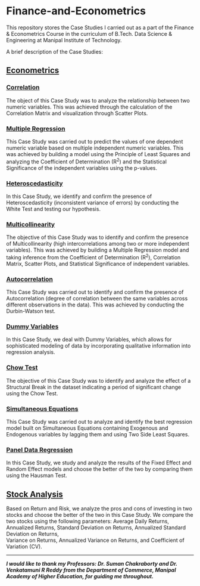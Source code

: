 # Finance-and-Econometrics

This repository stores the Case Studies I carried out as a part of the Finance & Econometrics Course in the curriculum of B.Tech. Data Science & Engineering 
at Manipal Institute of Technology. 

A brief description of the Case Studies:

## [Econometrics](/Econometrics)

### [Correlation](/Econometrics/Correlation.pdf)
The object of this Case Study was to analyze the relationship between two numeric variables. This was achieved through the calculation of the Correlation Matrix and 
visualization through Scatter Plots.

### [Multiple Regression](/Econometrics/Multiple&#32;Regression.pdf)
This Case Study was carried out to predict the values of one dependent numeric variable based on multiple independent numeric variables. This was achieved by building a model 
using the Principle of Least Squares and analyzing the Coefficient of Determination (R<sup>2</sup>) and the Statistical Significance of the independent variables using the p-values.

### [Heteroscedasticity](/Econometrics/Heteroscedasticity.pdf)
In this Case Study, we identify and confirm the presence of Heteroscedasticity (inconsistent variance of errors) by conducting the White Test and testing our hypothesis. 

### [Multicollinearity](/Econometrics/Multicollinearity.pdf)
The objective of this Case Study was to identify and confirm the presence of Multicollinearity (high intercorrelations among two or more independent variables). This was achieved 
by building a Multiple Regression model and taking inference from the Coefficient of Determination (R<sup>2</sup>), Correlation Matrix, Scatter Plots, and Statistical Significance 
of independent variables.

### [Autocorrelation](/Econometrics/Autocorrelation.pdf)
This Case Study was carried out to identify and confirm the presence of Autocorrelation (degree of correlation between the same variables across different observations in the data). 
This was achieved by conducting the Durbin-Watson test.

### [Dummy Variables](/Econometrics/Dummy&#32;Variables.pdf)
In this Case Study, we deal with Dummy Variables, which allows for sophisticated modeling of data by incorporating qualitative information into regression analysis.

### [Chow Test](/Econometrics/Chow&#32;Test.pdf)
The objective of this Case Study was to identify and analyze the effect of a Structural Break in the dataset indicating a period of significant change using the Chow Test.

### [Simultaneous Equations](/Econometrics/Simultaneous&#32;Equations.pdf)
This Case Study was carried out to analyze and identify the best regression model built on Simultaneous Equations containing Exogenous and Endogenous variables by lagging them 
and using Two Side Least Squares.

### [Panel Data Regression](/Econometrics/Panel&#32;Data&#32;Regression.pdf)
In this Case Study, we study and analyze the results of the Fixed Effect and Random Effect models and choose the better of the two by comparing them using the Hausman Test.


## [Stock Analysis](/Stock&#32;Analysis/Risk&#32;and&#32;Return&#32;Analysis.xlsx)
Based on Return and Risk, we analyze the pros and cons of investing in two stocks and choose the better of the two in this Case Study. 
We compare the two stocks using the following parameters: Average Daily Returns, Annualized Returns, Standard Deviation on Returns, Annualized Standard Deviation on Returns, 					
Variance on Returns, Annualized Variance on Returns, and Coefficient of Variation (CV). 			


---

***I would like to thank my Professors: Dr. Suman Chakraborty and Dr. Venkatamuni R Reddy from the Department of Commerce, Manipal Academy of Higher Education, for guiding me throughout.***

